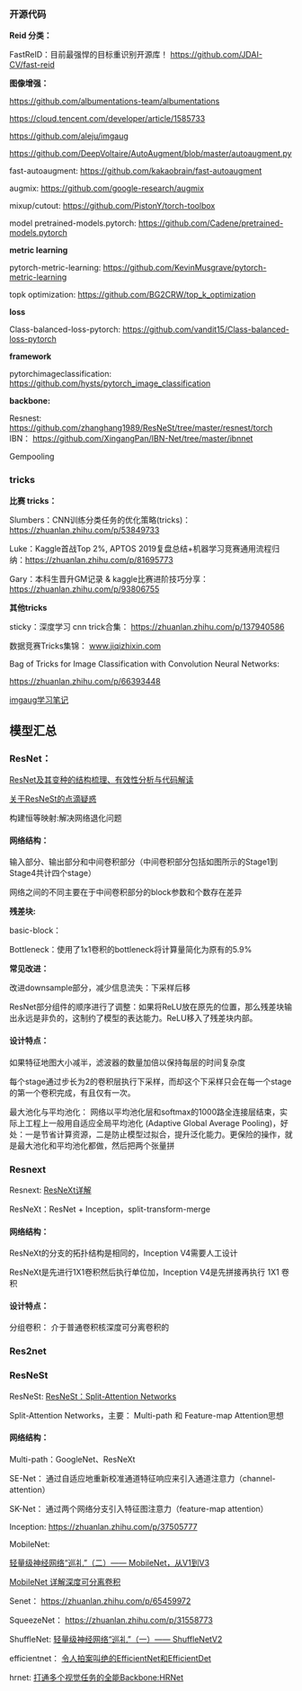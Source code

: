 ### 开源代码

**Reid 分类：**
 
FastReID：目前最强悍的目标重识别开源库！
https://github.com/JDAI-CV/fast-reid

**图像增强：**

https://github.com/albumentations-team/albumentations


https://cloud.tencent.com/developer/article/1585733


https://github.com/aleju/imgaug


https://github.com/DeepVoltaire/AutoAugment/blob/master/autoaugment.py


fast-autoaugment: 
https://github.com/kakaobrain/fast-autoaugment

augmix: 
https://github.com/google-research/augmix

mixup/cutout: 
https://github.com/PistonY/torch-toolbox

model
pretrained-models.pytorch: 
https://github.com/Cadene/pretrained-models.pytorch

**metric learning**

pytorch-metric-learning: 
https://github.com/KevinMusgrave/pytorch-metric-learning

topk optimization: 
https://github.com/BG2CRW/top_k_optimization


**loss**

 Class-balanced-loss-pytorch: 
https://github.com/vandit15/Class-balanced-loss-pytorch


**framework**

pytorchimageclassification: 
https://github.com/hysts/pytorch_image_classification

**backbone:**

Resnest:
https://github.com/zhanghang1989/ResNeSt/tree/master/resnest/torch
 IBN：
https://github.com/XingangPan/IBN-Net/tree/master/ibnnet

Gempooling


### tricks

**比赛 tricks：**

Slumbers：CNN训练分类任务的优化策略(tricks)： https://zhuanlan.zhihu.com/p/53849733

Luke：Kaggle首战Top 2%, APTOS 2019复盘总结+机器学习竞赛通用流程归纳：https://zhuanlan.zhihu.com/p/81695773
 
Gary：本科生晋升GM记录 & kaggle比赛进阶技巧分享：https://zhuanlan.zhihu.com/p/93806755
 
 
**其他tricks**

sticky：深度学习 cnn trick合集： https://zhuanlan.zhihu.com/p/137940586
 
数据竞赛Tricks集锦：  www.jiqizhixin.com


Bag of Tricks for Image Classification with Convolution Neural Networks: 

https://zhuanlan.zhihu.com/p/66393448


[imgaug学习笔记](https://blog.csdn.net/u012897374/article/details/80142744)



## 模型汇总 

###  ResNet：

[ResNet及其变种的结构梳理、有效性分析与代码解读](https://zhuanlan.zhihu.com/p/54289848)

[关于ResNeSt的点滴疑惑](https://zhuanlan.zhihu.com/p/133805433)


构建恒等映射:解决网络退化问题

#### 网络结构：


输入部分、输出部分和中间卷积部分（中间卷积部分包括如图所示的Stage1到Stage4共计四个stage）

网络之间的不同主要在于中间卷积部分的block参数和个数存在差异

**残差块:**

basic-block：

Bottleneck：使用了1x1卷积的bottleneck将计算量简化为原有的5.9%


**常见改进：**

改进downsample部分，减少信息流失：下采样后移

ResNet部分组件的顺序进行了调整：如果将ReLU放在原先的位置，那么残差块输出永远是非负的，这制约了模型的表达能力。ReLU移入了残差块内部。


#### 设计特点：

如果特征地图大小减半，滤波器的数量加倍以保持每层的时间复杂度

每个stage通过步长为2的卷积层执行下采样，而却这个下采样只会在每一个stage的第一个卷积完成，有且仅有一次。

最大池化与平均池化： 网络以平均池化层和softmax的1000路全连接层结束，实际上工程上一般用自适应全局平均池化 (Adaptive Global Average Pooling)，好处：一是节省计算资源，二是防止模型过拟合，提升泛化能力。更保险的操作，就是最大池化和平均池化都做，然后把两个张量拼



###   Resnext

Resnext:   [ResNeXt详解](https://zhuanlan.zhihu.com/p/51075096)

ResNeXt：ResNet + Inception，split-transform-merge

#### 网络结构：



ResNeXt的分支的拓扑结构是相同的，Inception V4需要人工设计

ResNeXt是先进行1X1卷积然后执行单位加，Inception V4是先拼接再执行 1X1 卷积

#### 设计特点：

分组卷积： 介于普通卷积核深度可分离卷积的




###  Res2net


###  ResNeSt

ResNeSt:   [ResNeSt：Split-Attention Networks](https://zhuanlan.zhihu.com/p/132655457)

Split-Attention Networks，主要： Multi-path 和 Feature-map Attention思想

#### 网络结构：



Multi-path：GoogleNet、ResNeXt

SE-Net： 通过自适应地重新校准通道特征响应来引入通道注意力（channel-attention）

SK-Net： 通过两个网络分支引入特征图注意力（feature-map attention）






Inception:   https://zhuanlan.zhihu.com/p/37505777

MobileNet:   

[轻量级神经网络“巡礼”（二）—— MobileNet，从V1到V3](https://zhuanlan.zhihu.com/p/70703846)

[MobileNet 详解深度可分离卷积](https://zhuanlan.zhihu.com/p/80177088)

Senet：  https://zhuanlan.zhihu.com/p/65459972

SqueezeNet：  https://zhuanlan.zhihu.com/p/31558773  

ShuffleNet:  [轻量级神经网络“巡礼”（一）—— ShuffleNetV2](https://zhuanlan.zhihu.com/p/67009992)

efficientnet： [令人拍案叫绝的EfficientNet和EfficientDet](https://zhuanlan.zhihu.com/p/96773680)

hrnet:  [打通多个视觉任务的全能Backbone:HRNet](https://zhuanlan.zhihu.com/p/134253318)

